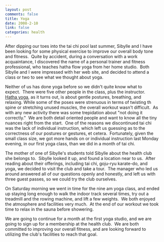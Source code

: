 ```yaml
--- 
layout: post
comments: false
title: Yoga
date: 2008-2-10
link: false
categories: health
---
```

After dipping our toes into the tai chi pool last summer, Sibylle and I have been looking for some physical exercise to improve our overall body tone and fitness.  Quite by accident, during a conversation with a work acquaintance, I discovered the name of a personal trainer and fitness professional, who teaches hatha flow yoga from her home studio.  Both Sibylle and I were impressed with her web site, and decided to attend a class or two to see what we thought about yoga.

Neither of us has done yoga before so we didn't quite know what to expect.  There were five other people in the class, plus the instructor.  <a href="http://en.wikipedia.org/wiki/Hatha_yoga" title="Wikipedia - Hatha Yoga">Hatha yoga</a>, as it turns out, is about gentle postures, breathing, and relaxing. While some of the poses were strenuous in terms of twisting th spine or stretching unused muscles, the overall workout wasn't difficult.  As with any new activity there was some trepidation about "not doing it correctly."  We are both detail oriented people and want to know all the tiny nuances right from the start.  One of the reasons we discontinued tai chi was the lack of individual instruction, which left us guessing as to the correctness of our postures or gestures, et cetera.  Fortunately, given the small class size, we got more hands on or individual instruction last Monday evening, in our first yoga class, than we did in a month of tai chi.

The mother of one of Sibylle's students told Sibylle about the health club she belongs to.  Sibylle looked it up, and found a location near to us.  After reading about their offerings, including tai chi, goju-ryu karate-do, and yoga, we decided to visit the club and take a tour.  The manager who led us around answered all of our questions openly and honestly, and left us with three guest passes, so we could try the club ourselves.

On Saturday morning we went in time for the nine am yoga class, and ended up staying long enough to walk the indoor track several times, try out a treadmill and the rowing machine, and lift a few weights.  We both enjoyed the atmosphere and facilities very much.  At the end of our workout we took time to relax in the sauna before showering.

We are going to continue for a month at the first yoga studio, and we are going to sign up for a membership at the health club.  We are both committed to improving our overall fitness, and are looking forward to utilizing the club's facilities to reach that goal.
